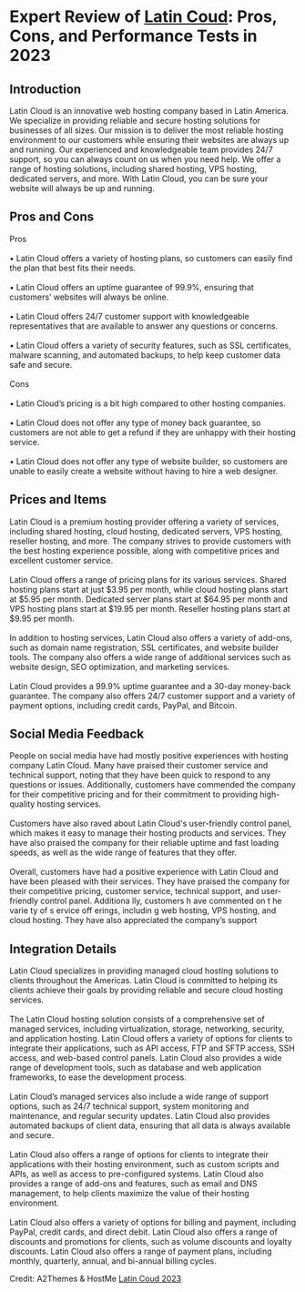 <h1>Expert Review of <a href="https://a2themes.com/latin-coud-reviews">Latin Coud</a>: Pros, Cons, and Performance Tests in 2023</h1>
<h2>Introduction</h2>
Latin Cloud is an innovative web hosting company based in Latin America. We specialize in providing reliable and secure hosting solutions for businesses of all sizes. Our mission is to deliver the most reliable hosting environment to our customers while ensuring their websites are always up and running. Our experienced and knowledgeable team provides 24/7 support, so you can always count on us when you need help. We offer a range of hosting solutions, including shared hosting, VPS hosting, dedicated servers, and more. With Latin Cloud, you can be sure your website will always be up and running.
<h2>Pros and Cons</h2>
Pros<br><br>• Latin Cloud offers a variety of hosting plans, so customers can easily find the plan that best fits their needs.<br><br>• Latin Cloud offers an uptime guarantee of 99.9%, ensuring that customers’ websites will always be online.<br><br>• Latin Cloud offers 24/7 customer support with knowledgeable representatives that are available to answer any questions or concerns.<br><br>• Latin Cloud offers a variety of security features, such as SSL certificates, malware scanning, and automated backups, to help keep customer data safe and secure.<br><br>Cons<br><br>• Latin Cloud’s pricing is a bit high compared to other hosting companies.<br><br>• Latin Cloud does not offer any type of money back guarantee, so customers are not able to get a refund if they are unhappy with their hosting service.<br><br>• Latin Cloud does not offer any type of website builder, so customers are unable to easily create a website without having to hire a web designer.
<h2>Prices and Items</h2>
Latin Cloud is a premium hosting provider offering a variety of services, including shared hosting, cloud hosting, dedicated servers, VPS hosting, reseller hosting, and more. The company strives to provide customers with the best hosting experience possible, along with competitive prices and excellent customer service. <br><br>Latin Cloud offers a range of pricing plans for its various services. Shared hosting plans start at just $3.95 per month, while cloud hosting plans start at $5.95 per month. Dedicated server plans start at $64.95 per month and VPS hosting plans start at $19.95 per month. Reseller hosting plans start at $9.95 per month. <br><br>In addition to hosting services, Latin Cloud also offers a variety of add-ons, such as domain name registration, SSL certificates, and website builder tools. The company also offers a wide range of additional services such as website design, SEO optimization, and marketing services. <br><br>Latin Cloud provides a 99.9% uptime guarantee and a 30-day money-back guarantee. The company also offers 24/7 customer support and a variety of payment options, including credit cards, PayPal, and Bitcoin.
<h2>Social Media Feedback</h2>
People on social media have had mostly positive experiences with hosting company Latin Cloud. Many have praised their customer service and technical support, noting that they have been quick to respond to any questions or issues. Additionally, customers have commended the company for their competitive pricing and for their commitment to providing high-quality hosting services.<br><br>Customers have also raved about Latin Cloud's user-friendly control panel, which makes it easy to manage their hosting products and services. They have also praised the company for their reliable uptime and fast loading speeds, as well as the wide range of features that they offer.<br><br>Overall, customers have had a positive experience with Latin Cloud and have been pleased with their services. They have praised the company for their competitive pricing, customer service, technical support, and user-friendly control panel. Additiona lly, customers h ave commented on t he varie ty of s ervice off erings, includin g web hosting, VPS hosting, and cloud hosting.  They have also appreciated the company’s support
<h2>Integration Details</h2>
Latin Cloud specializes in providing managed cloud hosting solutions to clients throughout the Americas. Latin Cloud is committed to helping its clients achieve their goals by providing reliable and secure cloud hosting services.<br><br>The Latin Cloud hosting solution consists of a comprehensive set of managed services, including virtualization, storage, networking, security, and application hosting. Latin Cloud offers a variety of options for clients to integrate their applications, such as API access, FTP and SFTP access, SSH access, and web-based control panels. Latin Cloud also provides a wide range of development tools, such as database and web application frameworks, to ease the development process.<br><br>Latin Cloud’s managed services also include a wide range of support options, such as 24/7 technical support, system monitoring and maintenance, and regular security updates. Latin Cloud also provides automated backups of client data, ensuring that all data is always available and secure.<br><br>Latin Cloud also offers a range of options for clients to integrate their applications with their hosting environment, such as custom scripts and APIs, as well as access to pre-configured systems. Latin Cloud also provides a range of add-ons and features, such as email and DNS management, to help clients maximize the value of their hosting environment.<br><br>Latin Cloud also offers a variety of options for billing and payment, including PayPal, credit cards, and direct debit. Latin Cloud also offers a range of discounts and promotions for clients, such as volume discounts and loyalty discounts. Latin Cloud also offers a range of payment plans, including monthly, quarterly, annual, and bi-annual billing cycles.
<p>Credit: A2Themes & HostMe <a href="https://a2themes.com/latin-coud-reviews">Latin Coud 2023</a></p>